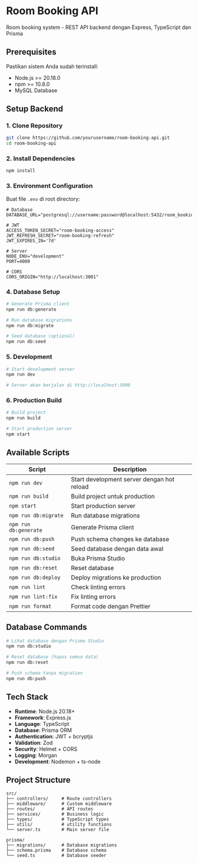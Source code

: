 # Room Booking API

Room booking system - REST API backend dengan Express, TypeScript dan Prisma

## Prerequisites

Pastikan sistem Anda sudah terinstall:
- Node.js >= 20.18.0
- npm >= 10.8.0
- MySQL Database

## Setup Backend

### 1. Clone Repository

```bash
git clone https://github.com/yourusername/room-booking-api.git
cd room-booking-api
```

### 2. Install Dependencies

```bash
npm install
```

### 3. Environment Configuration

Buat file `.env` di root directory:

```env
# Database
DATABASE_URL="postgresql://username:password@localhost:5432/room_booking"

# JWT
ACCESS_TOKEN_SECRET="room-booking-access"
JWT_REFRESH_SECRET="room-booking-refresh"
JWT_EXPIRES_IN='7d'

# Server
NODE_ENV="development"
PORT=4000

# CORS
CORS_ORIGIN="http://localhost:3001"
```

### 4. Database Setup

```bash
# Generate Prisma client
npm run db:generate

# Run database migrations
npm run db:migrate

# Seed database (optional)
npm run db:seed
```

### 5. Development

```bash
# Start development server
npm run dev

# Server akan berjalan di http://localhost:3000
```

### 6. Production Build

```bash
# Build project
npm run build

# Start production server
npm start
```

## Available Scripts

| Script | Description |
|--------|-------------|
| `npm run dev` | Start development server dengan hot reload |
| `npm run build` | Build project untuk production |
| `npm start` | Start production server |
| `npm run db:migrate` | Run database migrations |
| `npm run db:generate` | Generate Prisma client |
| `npm run db:push` | Push schema changes ke database |
| `npm run db:seed` | Seed database dengan data awal |
| `npm run db:studio` | Buka Prisma Studio |
| `npm run db:reset` | Reset database |
| `npm run db:deploy` | Deploy migrations ke production |
| `npm run lint` | Check linting errors |
| `npm run lint:fix` | Fix linting errors |
| `npm run format` | Format code dengan Prettier |

## Database Commands

```bash
# Lihat database dengan Prisma Studio
npm run db:studio

# Reset database (hapus semua data)
npm run db:reset

# Push schema tanpa migration
npm run db:push
```

## Tech Stack

- **Runtime**: Node.js 20.18+
- **Framework**: Express.js
- **Language**: TypeScript
- **Database**: Prisma ORM
- **Authentication**: JWT + bcryptjs
- **Validation**: Zod
- **Security**: Helmet + CORS
- **Logging**: Morgan
- **Development**: Nodemon + ts-node

## Project Structure

```
src/
├── controllers/     # Route controllers
├── middleware/      # Custom middleware
├── routes/          # API routes
├── services/        # Business logic
├── types/           # TypeScript types
├── utils/           # utility functions
└── server.ts        # Main server file

prisma/
├── migrations/      # Database migrations
├── schema.prisma    # Database schema
└── seed.ts          # Database seeder
```
